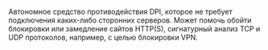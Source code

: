 Автономное средство противодействия DPI, которое не требует подключения каких-либо сторонних серверов. Может помочь обойти блокировки или замедление сайтов HTTP(S), сигнатурный анализ TCP и UDP протоколов, например, с целью блокировки VPN.